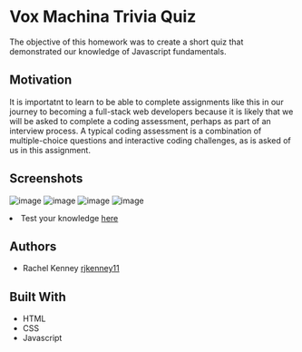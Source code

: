 # Vox Machina Trivia Quiz
The objective of this homework was to create a short quiz that demonstrated our knowledge of Javascript fundamentals.


## Motivation
It is importatnt to learn to be able to complete assignments like this in our journey to becoming a full-stack web developers because it is likely that we will be asked to complete a coding assessment, perhaps as part of an interview process.
A typical coding assessment is a combination of multiple-choice questions and interactive coding challenges, as is asked of us in this assignment.

## Screenshots
![image](https://user-images.githubusercontent.com/74163812/106671416-819f8f80-657c-11eb-9cb2-06289676cdc5.png)
![image](https://user-images.githubusercontent.com/74163812/106671467-93813280-657c-11eb-86ec-2283a9e09bbb.png)
![image](https://user-images.githubusercontent.com/74163812/106671503-a1cf4e80-657c-11eb-86bd-58f4cbe376f2.png)
![image](https://user-images.githubusercontent.com/74163812/106671538-adbb1080-657c-11eb-9900-27463f8bcf31.png)

<li> Test your knowledge <a href="https://rjkenney11.github.io/Rachel-Kenney-Portfolio/" target="_blank">here</a>  </li>
</ul>


## Authors
<ul>
<li> Rachel Kenney <a href="https://rjkenney11.github.io/Vox-Machina-Quiz/" target="_blank">rjkenney11</a> </li>
  
</ul>

## Built With
<ul> 
<li> HTML </li>
<li> CSS </li>
<li> Javascript </li>
</ul>

